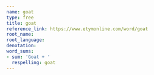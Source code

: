 ```yaml
---
name: goat
type: free
title: goat
reference_link: https://www.etymonline.com/word/goat
root_name: 
root_language: 
denotation: 
word_sums:
- sum: 'Goat + '
  respelling: goat
---
```

